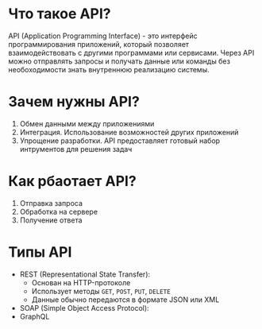# Что такое API?

API (Application Programming Interface) - это интерфейс
программирования приложений, который позволяет взаимодействовать с другими
программами или сервисами. Через API можно отправлять запросы и получать данные 
или команды без необоходимости знать внутреннюю реализацию системы.

# Зачем нужны API?

1. Обмен данными между приложениями
2. Интеграция. Использование возможностей других приложений
3. Упрощение разработки. API предоставляет готовый набор интрументов для
решения задач

# Как рбаотает API?

1. Отправка запроса
2. Обработка на сервере
3. Получение ответа

# Типы API

- REST (Representational State Transfer):
    - Основан на HTTP-протоколе
    - Использует методы `GET`, `POST`, `PUT`, `DELETE`
    - Данные обычно передаются в формате JSON или XML
- SOAP (Simple Object Access Protocol):
- GraphQL
